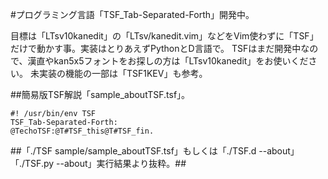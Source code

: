#プログラミング言語「TSF_Tab-Separated-Forth」開発中。

目標は「LTsv10kanedit」の「LTsv/kanedit.vim」などをVim使わずに「TSF」だけで動かす事。実装はとりあえずPythonとD言語で。
TSFはまだ開発中なので、漢直やkan5x5フォントをお探しの方は「LTsv10kanedit」をお使いください。
未実装の機能の一部は「TSF1KEV」も参考。

##簡易版TSF解説「sample_aboutTSF.tsf」。

    #! /usr/bin/env TSF
    TSF_Tab-Separated-Forth:
    @TechoTSF:@T#TSF_this@T#TSF_fin.

##「./TSF sample/sample_aboutTSF.tsf」もしくは「./TSF.d --about」「./TSF.py --about」実行結果より抜粋。##
